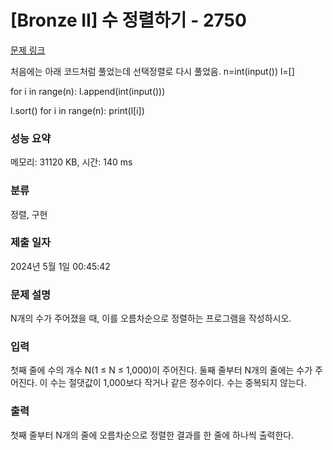 # [Bronze II] 수 정렬하기 - 2750 

[문제 링크](https://www.acmicpc.net/problem/2750) 

처음에는 아래 코드처럼 풀었는데 선택정렬로 다시 풀었음.
n=int(input())
l=[]

for i in range(n):
    l.append(int(input()))

l.sort()
for i in range(n):
    print(l[i])

### 성능 요약

메모리: 31120 KB, 시간: 140 ms

### 분류

정렬, 구현

### 제출 일자

2024년 5월 1일 00:45:42

### 문제 설명

<p>N개의 수가 주어졌을 때, 이를 오름차순으로 정렬하는 프로그램을 작성하시오.</p>

### 입력 

 <p>첫째 줄에 수의 개수 N(1 ≤ N ≤ 1,000)이 주어진다. 둘째 줄부터 N개의 줄에는 수가 주어진다. 이 수는 절댓값이 1,000보다 작거나 같은 정수이다. 수는 중복되지 않는다.</p>

### 출력 

 <p>첫째 줄부터 N개의 줄에 오름차순으로 정렬한 결과를 한 줄에 하나씩 출력한다.</p>

